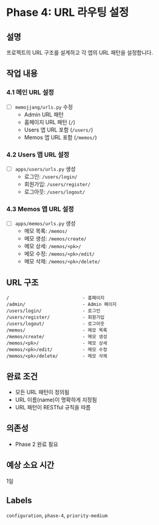 # Phase 4: URL 라우팅 설정

## 설명
프로젝트의 URL 구조를 설계하고 각 앱의 URL 패턴을 설정합니다.

## 작업 내용

### 4.1 메인 URL 설정
- [ ] `memojjang/urls.py` 수정
  - Admin URL 패턴
  - 홈페이지 URL 패턴 (`/`)
  - Users 앱 URL 포함 (`/users/`)
  - Memos 앱 URL 포함 (`/memos/`)

### 4.2 Users 앱 URL 설정
- [ ] `apps/users/urls.py` 생성
  - 로그인: `/users/login/`
  - 회원가입: `/users/register/`
  - 로그아웃: `/users/logout/`

### 4.3 Memos 앱 URL 설정
- [ ] `apps/memos/urls.py` 생성
  - 메모 목록: `/memos/`
  - 메모 생성: `/memos/create/`
  - 메모 상세: `/memos/<pk>/`
  - 메모 수정: `/memos/<pk>/edit/`
  - 메모 삭제: `/memos/<pk>/delete/`

## URL 구조
```
/                           - 홈페이지
/admin/                     - Admin 페이지
/users/login/               - 로그인
/users/register/            - 회원가입
/users/logout/              - 로그아웃
/memos/                     - 메모 목록
/memos/create/              - 메모 생성
/memos/<pk>/                - 메모 상세
/memos/<pk>/edit/           - 메모 수정
/memos/<pk>/delete/         - 메모 삭제
```

## 완료 조건
- 모든 URL 패턴이 정의됨
- URL 이름(name)이 명확하게 지정됨
- URL 패턴이 RESTful 규칙을 따름

## 의존성
- Phase 2 완료 필요

## 예상 소요 시간
1일

## Labels
`configuration`, `phase-4`, `priority-medium`
